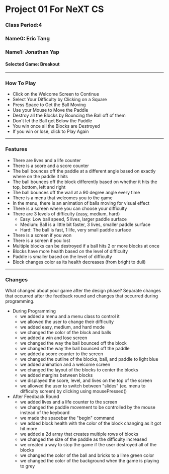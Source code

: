 

# Project 01 For NeXT CS
### Class Period:4
### Name0: Eric Tang
### Name1: Jonathan Yap
#### Selected Game: Breakout
---

### How To Play

- Click on the Welcome Screen to Continue
- Select Your Difficulty by Clicking on a Square
- Press Space to Get the Ball Moving
- Use your Mouse to Move the Paddle
- Destroy all the Blocks by Bouncing the Ball off of them
- Don't let the Ball get Below the Paddle
- You win once all the Blocks are Destroyed
- If you win or lose, click to Play Again

---

### Features

- There are lives and a life counter
- There is a score and a score counter
- The ball bounces off the paddle at a different angle based on exactly where on the paddle it hits
- The ball bounces off the block differently based on whether it hits the top, bottom, left and right
- The ball bounces off the wall at a 90 degree angle every time
- There is a menu that welcomes you to the game
- In the menu, there is an animation of balls moving for visual effect
- There is a screen where you can choose your difficulty
- There are 3 levels of difficulty (easy, medium, hard)
  - Easy: Low ball speed, 5 lives, larger paddle surface
  - Medium: Ball is a little bit faster, 3 lives, smaller paddle surface
  - Hard: The ball is fast, 1 life, very small paddle surface
- There is a screen if you won
- There is a screen if you lost
- Multiple blocks can be destroyed if a ball hits 2 or more blocks at once
- Blocks have more health based on the level of difficulty
- Paddle is smaller based on the level of difficulty
- Block changes color as its health decreases (from bright to dull)

---

### Changes
What changed about your game after the design phase? Separate changes that occurred after the feedback round and changes that occurred during programming.

- During Programming
  - we added a menu and a menu class to control it
  - we allowed the user to change their difficulty
  - we added easy, medium, and hard mode
  - we changed the color of the block and balls
  - we added a win and lose screen
  - we changed the way the ball bounced off the block
  - we changed the way the ball bounced off the paddle
  - we added a score counter to the screen
  - we changed the outline of the blocks, ball, and paddle to light blue
  - we added animation and a welcome screen
  - we changed the layout of the blocks to center the blocks 
  - we added margins between blocks
  - we displayed the score, level, and lives on the top of the screen 
  - we allowed the user to switch between "slides" (ex. menu to difficulty screen) by clicking using mousePressed()
- After Feedback Round
  - we added lives and a life counter to the screen
  - we changed the paddle movement to be controlled by the mouse instead of the keyboard
  - we made the spacebar the "begin" command
  - we added block health with the color of the block changing as it got hit more
  - we added a 2d array that creates multiple rows of blocks 
  - we changed the size of the paddle as the difficulty increased
  - we created a way to stop the game if the user destroyed all of the blocks
  - we changed the color of the ball and bricks to a lime green color
  - we changed the color of the background when the game is playing to grey
